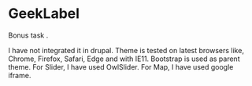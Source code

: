 # GeekLabel
Bonus task .

I have not integrated it in drupal.
Theme is tested on latest browsers like, Chrome, Firefox, Safari, Edge and with IE11.
Bootstrap is used as parent theme.
For Slider, I have used OwlSlider.
For Map, I have used google iframe.
